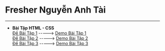 # Fresher Nguyễn Anh Tài
---
- **Bài Tập HTML - CSS**  
[Đề Bài Tập 1](https://anhtairyu.github.io/html-css/lythuyet1/LyThuyet1_html.jpg) -----> [Demo Bài Tập 1](https://anhtairyu.github.io/html-css/lythuyet1/index.html)  
[Đề Bài Tập 2](https://anhtairyu.github.io/html-css/lythuyet2/lythuyet2.png) -----> [Demo Bài Tập 2](https://anhtairyu.github.io/html-css/lythuyet2/index.html)   
[Đề Bài Tập 3](https://anhtairyu.github.io/html-css/baitap3/ThucHanh.png) -----> [Demo Bài Tập 3](https://anhtairyu.github.io/html-css/baitap3/Exercies1.html)
